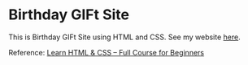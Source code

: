 # Birthday GIFt Site
This is Birthday GIFt Site using HTML and CSS. See my website [here](https://nanashi0it.github.io/birthday_gift_site/).

Reference: [Learn HTML & CSS – Full Course for Beginners](https://www.youtube.com/watch?v=a_iQb1lnAEQ&t=8429s)